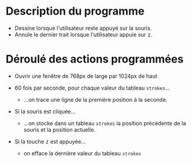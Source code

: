 # Description du programme

- Dessine lorsque l'utilisateur reste appuyé sur la souris.
- Annule le dernier trait lorsque l'utilisateur appuie sur <kbd>z</kbd>.

# Déroulé des actions programmées

- Ouvrir une fenêtre de 768px de large par 1024px de haut
  
- 60 fois par seconde, pour chaque valeur du tableau `strokes`…
  - …on trace une ligne de la première position à la seconde.

- Si la souris est cliquée…
  - …on stocke dans un tableau `strokes` la position précédente de la souris et la position actuelle.

- Si la touche <kbd>z</kbd> est appuyée…
  - on efface la dernière valeur du tableau `strokes`
